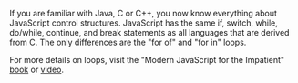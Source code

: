 If you are familiar with Java, C or C++, you now know everything about JavaScript control structures. JavaScript has the same if, switch, while, do/while, continue, and break statements as all languages that are derived from C. The only differences are the "for of" and "for in" loops. 

For more details on loops, visit the "Modern JavaScript for the Impatient" [book](https://learning.oreilly.com/library/view/modern-javascript-for/9780136502166/ch02.xhtml#ch02lev1sec10) or [video](https://learning.oreilly.com/videos/modern-javascript-for/9780135812778/9780135812778-MJSI_01_02_04).

